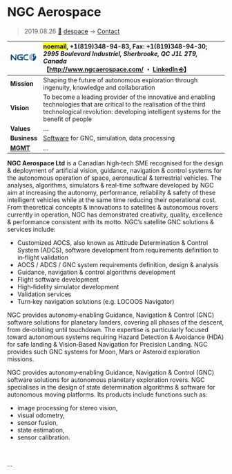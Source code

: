 # NGC Aerospace
> 2019.08.26 [🚀](../index/index.md) [despace](index.md) → [Contact](contact.md)

|[![](f/con/n/ngc_as_logo1_thumb.png)](f/con/n/ngc_as_logo1.png)|<mark>noemail</mark>, +1(819)348-94-83, Fax: +1(819)348-94-30;<br> *2995 Boulevard Industriel, Sherbrooke, QC J1L 2T9, Canada*<br> 【<http://www.ngcaerospace.com/> ・ [LinkedIn ⎆](https://www.linkedin.com/company/ngc-aerospace-ltd)】|
|:--|:--|
|**Mission**|Shaping the future of autonomous exploration through ingenuity, knowledge and collaboration|
|**Vision**|To become a leading provider of the innovative and enabling technologies that are critical to the realisation of the third technological revolution: developing intelligent systems for the benefit of people|
|**Values**|…|
|**Business**|[Software](soft.md) for GNC, simulation, data processing|
|**[MGMT](mgmt.md)**|…|

**NGC Aerospace Ltd** is a Canadian high‑tech SME recognised for the design & deployment of artificial vision, guidance, navigation & control systems for the autonomous operation of space, aeronautical & terrestrial vehicles. The analyses, algorithms, simulators & real-time software developed by NGC aim at increasing the autonomy, performance, reliability & safety of these intelligent vehicles while at the same time reducing their operational cost. From theoretical concepts & innovations to satellites & autonomous rovers currently in operation, NGC has demonstrated creativity, quality, excellence & performance consistent with its motto. NGC’s satellite GNC solutions & services include:

   - Customized AOCS, also known as Attitude Determination & Control System (ADCS), software development from requirements definition to in‑flight validation
   - AOCS / ADCS / GNC system requirements definition, design & analysis
   - Guidance, navigation & control algorithms development
   - Flight software development
   - High‑fidelity simulator development
   - Validation services
   - Turn‑key navigation solutions (e.g. LOCOOS Navigator)

NGC provides autonomy‑enabling Guidance, Navigation & Control (GNC) software solutions for planetary landers, covering all phases of the descent, from de‑orbiting until touchdown. The expertise is particularly focused toward autonomous systems requiring Hazard Detection & Avoidance (HDA) for safe landing & Vision‑Based Navigation for Precision Landing. NGC provides such GNC systems for Moon, Mars or Asteroid exploration missions.

NGC provides autonomy‑enabling Guidance, Navigation & Control (GNC) software solutions for autonomous planetary exploration rovers. NGC specialises in the design of state determination algorithms & software for autonomous moving platforms. Its products include functions such as:

   - image processing for stereo vision,
   - visual odometry,
   - sensor fusion,
   - state estimation,
   - sensor calibration.

<p style="page-break-after:always"> </p>

…
